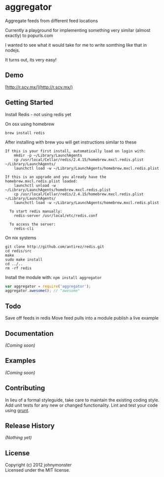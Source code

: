# aggregator

Aggregate feeds from different feed locations

Currently a playground for implementing something very similar (almost exactly) to popurls.com

I wanted to see what it would take for me to write somthing like that in nodejs.

It turns out, its very easy!


## Demo
[http://r.scv.mx/](http://r.scv.mx/)


## Getting Started
Install Redis - not using redis yet

On osx using homebrew
```
brew install redis
```

After installing with brew you will get instructions similar to these
```
If this is your first install, automatically load on login with:
    mkdir -p ~/Library/LaunchAgents
    cp /usr/local/Cellar/redis/2.4.15/homebrew.mxcl.redis.plist ~/Library/LaunchAgents/
    launchctl load -w ~/Library/LaunchAgents/homebrew.mxcl.redis.plist

If this is an upgrade and you already have the homebrew.mxcl.redis.plist loaded:
    launchctl unload -w ~/Library/LaunchAgents/homebrew.mxcl.redis.plist
    cp /usr/local/Cellar/redis/2.4.15/homebrew.mxcl.redis.plist ~/Library/LaunchAgents/
    launchctl load -w ~/Library/LaunchAgents/homebrew.mxcl.redis.plist

  To start redis manually:
    redis-server /usr/local/etc/redis.conf

  To access the server:
    redis-cli
```


On nix systems

```
git clone http://github.com/antirez/redis.git
cd redis/src
make
sudo make install
cd ../..
rm -rf redis
```

Install the module with: `npm install aggregator`

```javascript
var aggregator = require('aggregator');
aggregator.awesome(); // "awesome"
```

## Todo
  Save off feeds in redis
  Move feed pulls into a module
  publish a live example

## Documentation
_(Coming soon)_

## Examples
_(Coming soon)_

## Contributing
In lieu of a formal styleguide, take care to maintain the existing coding style. Add unit tests for any new or changed functionality. Lint and test your code using [grunt](https://github.com/cowboy/grunt).

## Release History
_(Nothing yet)_

## License
Copyright (c) 2012 johnymonster  
Licensed under the MIT license.
